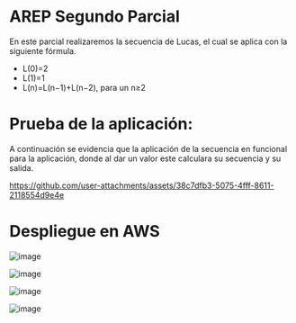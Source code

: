 # AREP Segundo Parcial
En este parcial realizaremos la secuencia de Lucas, el cual se aplica con la siguiente fórmula.

* L(0)=2
* L(1)=1
* L(n)=L(n−1)+L(n−2), para un n≥2

# Prueba de la aplicación:

A continuación se evidencia que la aplicación de la secuencia en funcional para la aplicación, donde al dar un valor este calculara su secuencia y su salida.

https://github.com/user-attachments/assets/38c7dfb3-5075-4fff-8611-2118554d9e4e

# Despliegue en AWS

![image](https://github.com/user-attachments/assets/f0b17fa7-83ef-46de-95e8-06e1ec52ad1b)

![image](https://github.com/user-attachments/assets/91325332-6ff9-4a54-aa31-5516f0b53d04)

![image](https://github.com/user-attachments/assets/e5dd113f-cded-4f45-9fae-4ad4fea1bc75)

![image](https://github.com/user-attachments/assets/39276d52-84ac-46ef-98ee-d8ed37e07323)
